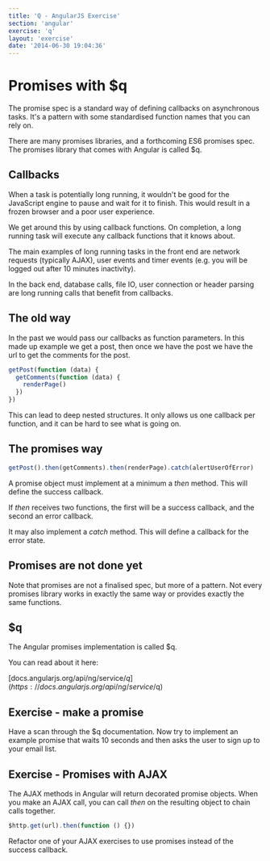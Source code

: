 ```yaml
---
title: 'Q - AngularJS Exercise'
section: 'angular'
exercise: 'q'
layout: 'exercise'
date: '2014-06-30 19:04:36'
---
```


# Promises with $q

The promise spec is a standard way of defining callbacks on asynchronous tasks. It's a pattern with some standardised function names that you can rely on.

There are many promises libraries, and a forthcoming ES6 promises spec. The promises library that comes with Angular is called $q.

## Callbacks

When a task is potentially long running, it wouldn't be good for the JavaScript engine to pause and wait for it to finish. This would result in a frozen browser and a poor user experience.

We get around this by using callback functions. On completion, a long running task will execute any callback functions that it knows about.

The main examples of long running tasks in the front end are network requests (typically AJAX), user events and timer events (e.g. you will be logged out after 10 minutes inactivity).

In the back end, database calls, file IO, user connection or header parsing are long running calls that benefit from callbacks.

## The old way

In the past we would pass our callbacks as function parameters. In this made up example we get a post, then once we have the post we have the url to get the comments for the post.

```js
getPost(function (data) {
  getComments(function (data) {
    renderPage()
  })
})
```

This can lead to deep nested structures. It only allows us one callback per function, and it can be hard to see what is going on.

## The promises way

```js
getPost().then(getComments).then(renderPage).catch(alertUserOfError)
```

A promise object must implement at a minimum a _then_ method. This will define the success callback.

If _then_ receives two functions, the first will be a success callback, and the second an error callback.

It may also implement a _catch_ method. This will define a callback for the error state.

## Promises are not done yet

Note that promises are not a finalised spec, but more of a pattern. Not every promises library works in exactly the same way or provides exactly the same functions.

## $q

The Angular promises implementation is called $q.

You can read about it here:

[docs.angularjs.org/api/ng/service/$q](https://docs.angularjs.org/api/ng/service/$q)

## Exercise - make a promise

Have a scan through the $q documentation. Now try to implement an example promise that waits 10 seconds and then asks the user to sign up to your email list.

## Exercise - Promises with AJAX

The AJAX methods in Angular will return decorated promise objects. When you make an AJAX call, you can call _then_ on the resulting object to chain calls together.

```js
$http.get(url).then(function () {})
```

Refactor one of your AJAX exercises to use promises instead of the success callback.
